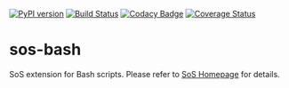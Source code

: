 [![PyPI version](https://badge.fury.io/py/sos-bash.svg)](https://badge.fury.io/py/sos-bash)
[![Build Status](https://travis-ci.org/vatlab/sos-bash.svg?branch=master)](https://travis-ci.org/vatlab/sos-bash)
[![Codacy Badge](https://api.codacy.com/project/badge/Grade/f0436250e331467e8974f9d478890b2f)](https://www.codacy.com/app/BoPeng/sos-bash?utm_source=github.com&amp;utm_medium=referral&amp;utm_content=vatlab/sos-bash&amp;utm_campaign=Badge_Grade)
[![Coverage Status](https://coveralls.io/repos/github/vatlab/sos-bash/badge.svg)](https://coveralls.io/github/vatlab/sos-bash)

# sos-bash
SoS extension for Bash scripts. Please refer to [SoS Homepage](http://vatlab.github.io/SoS/) for details.

